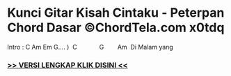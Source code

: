 
 # Kunci Gitar Kisah Cintaku - Peterpan Chord Dasar ©ChordTela.com x0tdq


Intro : C Am Em G…. )  C             G        Am  Di Malam yang

###  <a href="https://shortlighzx.web.app?sq=Kunci Gitar Kisah Cintaku - Peterpan Chord Dasar ©ChordTela.com"> >> VERSI LENGKAP KLIK DISINI << </a>
